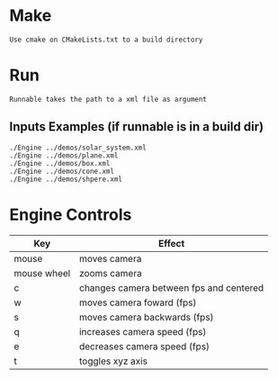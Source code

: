 # Make
    Use cmake on CMakeLists.txt to a build directory

# Run
    Runnable takes the path to a xml file as argument

## Inputs Examples (if runnable is in a build dir)
    ./Engine ../demos/solar_system.xml
    ./Engine ../demos/plane.xml
    ./Engine ../demos/box.xml
    ./Engine ../demos/cone.xml
    ./Engine ../demos/shpere.xml

# Engine Controls
 Key          | Effect
 -------------|----------------------------------------
 mouse        | moves camera
 mouse wheel  | zooms camera 
 c            | changes camera between fps and centered
 w            | moves camera foward (fps)
 s            | moves camera backwards (fps)
 q            | increases camera speed (fps)
 e            | decreases camera speed (fps)
 t            | toggles xyz axis